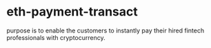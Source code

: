 # eth-payment-transact
purpose is to enable the customers to instantly pay their hired fintech professionals with cryptocurrency.
